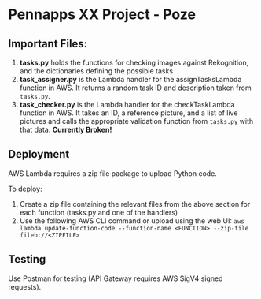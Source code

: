 # Pennapps XX Project - Poze

## Important Files:
1. **tasks.py** holds the functions for checking images
    against Rekognition, and the dictionaries defining the possible
    tasks
2. **task_assigner.py** is the Lambda handler for the 
    assignTasksLambda function in AWS. It returns a random task ID
    and description taken from `tasks.py`.
3. **task_checker.py** is the Lambda handler for the checkTaskLambda
    function in AWS. It takes an ID, a reference picture, and a list
    of live pictures and calls the appropriate validation function 
    from `tasks.py` with that data. **Currently Broken!**

## Deployment
AWS Lambda requires a zip file package to upload Python code.

To deploy:
1. Create a zip file containing the relevant files from the above 
    section for each function (tasks.py and one of the handlers)
2. Use the following AWS CLI command or upload using the web UI:
    `aws lambda update-function-code --function-name <FUNCTION> --zip-file fileb://<ZIPFILE>`

## Testing 
Use Postman for testing (API Gateway requires AWS SigV4 signed 
requests).
